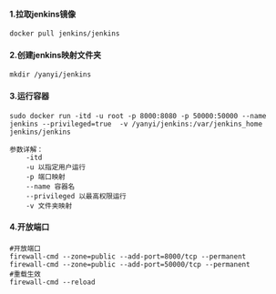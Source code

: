 #### 1.拉取jenkins镜像

```
docker pull jenkins/jenkins
```

#### 2.创建jenkins映射文件夹

```
mkdir /yanyi/jenkins
```

#### 3.运行容器

```
sudo docker run -itd -u root -p 8000:8080 -p 50000:50000 --name jenkins --privileged=true  -v /yanyi/jenkins:/var/jenkins_home jenkins/jenkins

参数详解：
	-itd
	-u 以指定用户运行
	-p 端口映射
	--name 容器名
	--privileged 以最高权限运行
	-v 文件夹映射
```

#### 4.开放端口

```
#开放端口
firewall-cmd --zone=public --add-port=8000/tcp --permanent
firewall-cmd --zone=public --add-port=50000/tcp --permanent
#重载生效
firewall-cmd --reload
```

